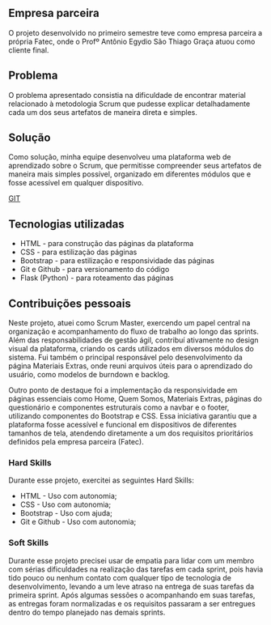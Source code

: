 ## Empresa parceira
O projeto desenvolvido no primeiro semestre teve como empresa parceira a própria Fatec, onde o Profº Antônio Egydio São Thiago Graça atuou como cliente final. 

## Problema
O problema apresentado consistia na dificuldade de encontrar material relacionado à metodologia Scrum que pudesse explicar detalhadamente cada um dos seus artefatos de maneira direta e simples.

## Solução
Como solução, minha equipe desenvolveu uma plataforma web de aprendizado sobre o Scrum, que permitisse compreender seus artefatos de maneira mais simples possível, organizado em diferentes módulos que e fosse acessível em qualquer dispositivo.

[GIT](https://github.com/ColossusAPI/ScrumAcademy)

## Tecnologias utilizadas
- HTML - para construção das páginas da plataforma
- CSS - para estilização das páginas
- Bootstrap - para estilização e responsividade das páginas
- Git e Github - para versionamento do código
- Flask (Python) - para roteamento das páginas

## Contribuições pessoais
Neste projeto, atuei como Scrum Master, exercendo um papel central na organização e acompanhamento do fluxo de trabalho ao longo das sprints. Além das responsabilidades de gestão ágil, contribuí ativamente no design visual da plataforma, criando os cards utilizados em diversos módulos do sistema. Fui também o principal responsável pelo desenvolvimento da página Materiais Extras, onde reuni arquivos úteis para o aprendizado do usuário, como modelos de burndown e backlog.

Outro ponto de destaque foi a implementação da responsividade em páginas essenciais como Home, Quem Somos, Materiais Extras, páginas do questionário e componentes estruturais como a navbar e o footer, utilizando componentes do Bootstrap e CSS. Essa iniciativa garantiu que a plataforma fosse acessível e funcional em dispositivos de diferentes tamanhos de tela, atendendo diretamente a um dos requisitos prioritários definidos pela empresa parceira (Fatec).

### Hard Skills
Durante esse projeto, exercitei as seguintes Hard Skills:
- HTML - Uso com autonomia;
- CSS - Uso com autonomia;
- Bootstrap - Uso com ajuda;
- Git e Github - Uso com autonomia;

### Soft Skills
Durante esse projeto precisei usar de empatia para lidar com um membro com sérias dificuldades na realização das tarefas em cada sprint, pois havia tido pouco ou nenhum contato com qualquer tipo de tecnologia de desenvolvimento, levando a um leve atraso na entrega de suas tarefas da primeira sprint. Após algumas sessões o acompanhando em suas tarefas, as entregas foram normalizadas e os requisitos passaram a ser entregues dentro do tempo planejado nas demais sprints.
